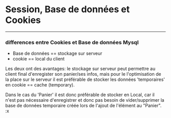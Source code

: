 # Session, Base de données et Cookies

---

### differences entre Cookies et Base de données Mysql
- Base de données == stockage sur serveur
- cookie == local du client

Les deux ont des avantages: le stockage sur serveur peut permettre au client final d'enregister son panier/ses infos, mais pour le l'optimisation de la place sur le serveur il est préférable de stocker les données 'temporaires' en cookie == cache (temporary).

Dans le cas du 'Panier' il est donc préférable de stocker en Local, car il n'est pas nécessaire d'enregistrer et donc pas besoin de vider/supprimer la base de données temporaire créée lors de l'ajout de l'élément au "Panier". :x

